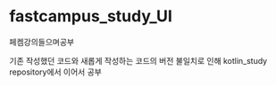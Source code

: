 # fastcampus_study_UI
페켐강의들으며공부

기존 작성했던 코드와 새롭게 작성하는 코드의 버전 불일치로 인해 
kotlin_study repository에서 이어서 공부
